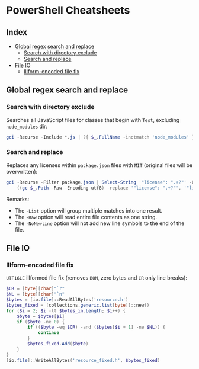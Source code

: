 # PowerShell Cheatsheets


## Index

 * [Global regex search and replace](#Global%20regex%20search%20and%20replace)
   * [Search with directory exclude](#Search%20with%20directory%20exclude)
   * [Search and replace](#Search%20and%20replace)
 * [File IO](#File%20IO)
   * [Illform-encoded file fix](#Illform-encoded%20file%20fix)


## Global regex search and replace

### Search with directory exclude

Searches all JavaScript files for classes that begin with `Test`, excluding `node_modules` dir:

```powershell
gci -Recurse -Include *.js | ?{ $_.FullName -inotmatch 'node_modules' } | Select-String '\bclass\s+Test'
```


### Search and replace

Replaces any licenses within `package.json` files with `MIT` (original files will be overwritten):

```powershell
gci -Recurse -Filter package.json | Select-String '"license": ".+?"' -List | %{
    ((gc $_.Path -Raw -Encoding utf8) -replace '"license": ".+?"', '"license": "MIT"') | out-file $_.Path -NoNewline -Encoding utf8 }
```

Remarks:
 * The `-List` option will group multiple matches into one result.
 * The `-Raw` option will read entire file contents as one string.
 * The `-NoNewline` option will not add new line symbols to the end of the file.


## File IO

### Illform-encoded file fix

`UTF16LE` illformed file fix (removes `BOM`, zero bytes and `CR` only line breaks):

```powershell
$CR = [byte][char]"`r"
$NL = [byte][char]"`n"
$bytes = [io.file]::ReadAllBytes('resource.h')
$bytes_fixed = [collections.generic.list[byte]]::new()
for ($i = 2; $i -lt $bytes_in.Length; $i++) {
    $byte = $bytes[$i]
    if ($byte -ne 0) {
	    if (($byte -eq $CR) -and ($bytes[$i + 1] -ne $NL)) {
            continue
	    }
        $bytes_fixed.Add($byte)
    }
}
[io.file]::WriteAllBytes('resource_fixed.h', $bytes_fixed)
```
